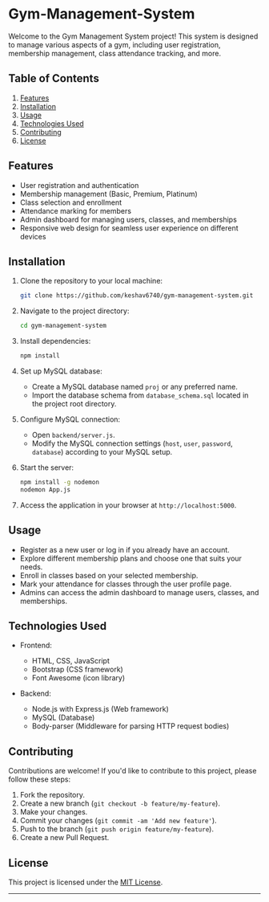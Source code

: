 # Gym-Management-System


Welcome to the Gym Management System project! This system is designed to manage various aspects of a gym, including user registration, membership management, class attendance tracking, and more.

## Table of Contents

1. [Features](#features)
2. [Installation](#installation)
3. [Usage](#usage)
4. [Technologies Used](#technologies-used)
5. [Contributing](#contributing)
6. [License](#license)

## Features

- User registration and authentication
- Membership management (Basic, Premium, Platinum)
- Class selection and enrollment
- Attendance marking for members
- Admin dashboard for managing users, classes, and memberships
- Responsive web design for seamless user experience on different devices

## Installation

1. Clone the repository to your local machine:
   ```bash
   git clone https://github.com/keshav6740/gym-management-system.git
   ```

2. Navigate to the project directory:
   ```bash
   cd gym-management-system
   ```

3. Install dependencies:
   ```bash
   npm install
   ```

4. Set up MySQL database:
   - Create a MySQL database named `proj` or any preferred name.
   - Import the database schema from `database_schema.sql` located in the project root directory.

5. Configure MySQL connection:
   - Open `backend/server.js`.
   - Modify the MySQL connection settings (`host`, `user`, `password`, `database`) according to your MySQL setup.

6. Start the server:
   ```bash
   npm install -g nodemon
   nodemon App.js
   ```

7. Access the application in your browser at `http://localhost:5000`.

## Usage

- Register as a new user or log in if you already have an account.
- Explore different membership plans and choose one that suits your needs.
- Enroll in classes based on your selected membership.
- Mark your attendance for classes through the user profile page.
- Admins can access the admin dashboard to manage users, classes, and memberships.

## Technologies Used

- Frontend:
  - HTML, CSS, JavaScript
  - Bootstrap (CSS framework)
  - Font Awesome (icon library)

- Backend:
  - Node.js with Express.js (Web framework)
  - MySQL (Database)
  - Body-parser (Middleware for parsing HTTP request bodies)

## Contributing

Contributions are welcome! If you'd like to contribute to this project, please follow these steps:

1. Fork the repository.
2. Create a new branch (`git checkout -b feature/my-feature`).
3. Make your changes.
4. Commit your changes (`git commit -am 'Add new feature'`).
5. Push to the branch (`git push origin feature/my-feature`).
6. Create a new Pull Request.

## License

This project is licensed under the [MIT License](LICENSE).

---
